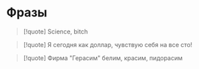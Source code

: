 # Фразы


>[!quote] 
>Science, bitch 

>[!quote] 
>Я сегодня как доллар, чувствую себя на все сто!

>[!quote] 
>Фирма "Герасим" белим, красим, пидорасим

